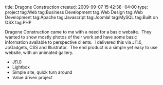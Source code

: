 title: Dragone Construction
created: 2009-09-07 15:42:38 -04:00
type: project 
tag:Web
tag:Business Development
tag:Web Design
tag:Web Development
tag:Apache
tag:Javascript
tag:Joomla!
tag:MySQL
tag:Built on OSX
tag:PHP

Dragone Construction came to me with a need for a basic website.&nbsp; They wanted to show mostly photos of their work and have some basic information available to perspective clients.&nbsp; I delivered this via J!1.0, JoGadgets, CSS and Illustrator.&nbsp; The end product is a simple yet easy to use website, with an animated gallery.&nbsp;

*   J!1.0
*   Lightbox
*   Simple site, quick turn around
*   Value driven project